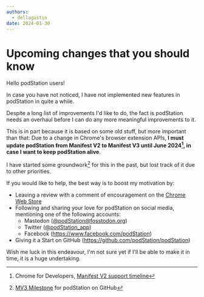 ```yaml
---
authors:
  - dellagustin
date: 2024-01-30
---
```

# Upcoming changes that you should know

Hello podStation users!

In case you have not noticed, I have not implemented new features in podStation in quite a while.

Despite a long list of improvements I'd like to do, the fact is podStation needs an overhaul before I can do any more meaningful improvements to it.

This is in part because it is based on some old stuff, but more important than that: Due to a change in Chrome's browser extension APIs, **I must update podStation from Manifest V2 to Manifest V3 until June 2024[^manifest-v2-timeline], in case I want to keep podStation alive**.

I have started some groundwork[^mv3-milestone] for this in the past, but lost track of it due to other priorities.

If you would like to help, the best way is to boost my motivation by:

- Leaving a review with a comment of encouragement on the [Chrome Web Store](https://chromewebstore.google.com/detail/podstation-podcast-player/bpcagekijmfcocgjlnnhpdogbplajjfn)
- Following and sharing your love for podStation on social media, mentioning one of the following accounts:
    - Mastodon ([@podStation@fosstodon.org](https://fosstodon.org/@podstation))
    - Twitter ([@podStation_app](https://twitter.com/podStation_app))
    - Facebook (<https://www.facebook.com/podStation>)
- Giving it a Start on GitHub (<https://github.com/podStation/podStation>) 

Wish me luck in this endeavour, I'm not sure yet if I'll be able to make it in time, it is a huge undertaking.

[^manifest-v2-timeline]: Chrome for Developers, [Manifest V2 support timeline](https://developer.chrome.com/docs/extensions/develop/migrate/mv2-deprecation-timeline?hl=en)
[^mv3-milestone]: [MV3 Milestone](https://github.com/podStation/podStation/milestone/5) for podStation on GitHub
